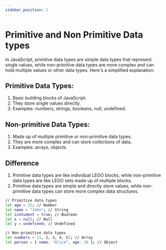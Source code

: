 ```yaml
---
sidebar_position: 1
---
```


# Primitive and Non Primitive Data types


In JavaScript, primitive data types are simple data types that represent single values, while non-primitive data types are more complex and can hold multiple values or other data types. Here's a simplified explanation:

## Primitive Data Types:

1. Basic building blocks of JavaScript.
2. They store single values directly.
3. Examples: numbers, strings, booleans, null, undefined.

## Non-primitive Data Types:

1. Made up of multiple primitive or non-primitive data types.
2. They are more complex and can store collections of data.
3. Examples: arrays, objects.

## Difference
1. Primitive data types are like individual LEGO blocks, while non-primitive data types are like LEGO sets made up of multiple blocks.
2. Primitive data types are simple and directly store values, while non-primitive data types can store more complex data structures.

```bash
// Primitive data types
let age = 25; // Number
let name = "John"; // String
let isStudent = true; // Boolean
let x = null; // Null
let y = undefined; // Undefined

// Non-primitive data types
let numbers = [1, 2, 3, 4, 5]; // Array
let person = { name: "Alice", age: 30 }; // Object

```
